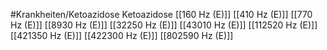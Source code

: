 #Krankheiten/Ketoazidose
Ketoazidose
[[160 Hz (E)]]
[[410 Hz (E)]]
[[770 Hz (E)]]
[[8930 Hz (E)]]
[[32250 Hz (E)]]
[[43010 Hz (E)]]
[[112520 Hz (E)]]
[[421350 Hz (E)]]
[[422300 Hz (E)]]
[[802590 Hz (E)]]